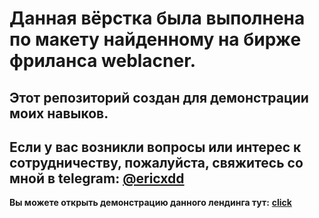 # Данная вёрстка была выполнена по макету найденному на бирже фриланса weblacner.
## Этот репозиторий создан для демонстрации моих навыков.
## Если у вас возникли вопросы или интерес к сотрудничеству, пожалуйста, свяжитесь со мной в telegram: [**@ericxdd**](https://t.me/ericxdd)

**Вы можете открыть демонстрацию данного лендинга тут:** [**click**](https://3ricwebdev.github.io/3ricwebdev.beautylanding/build/index.html)
